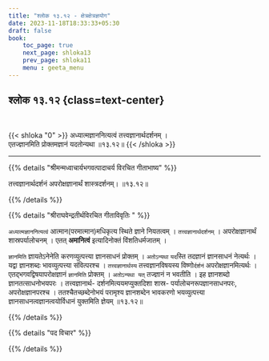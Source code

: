 ```yaml
---
title: "श्लोक १३.१२ - क्षेत्रक्षेत्रज्ञयोग"
date: 2023-11-18T18:33:33+05:30
draft: false
book:
    toc_page: true
    next_page: shloka13
    prev_page: shloka11
    menu : geeta_menu
---
```




## श्लोक १३.१२ {class=text-center}

<br/>

{{< shloka  "0"  >}}
अध्यात्मज्ञाननित्यत्वं तत्त्वज्ञानार्थदर्शनम् ।  
एतज्ज्ञानमिति प्रोक्तमज्ञानं यदतोन्यथा ॥१३.१२॥
{{< /shloka >}}

---


{{% details "श्रीमन्मध्वाचार्यभगवत्पादाचर्य विरचित  गीताभाष्य" %}}

तत्त्वज्ञानार्थदर्शनं अपरोक्षज्ञानार्थं शास्त्रदर्शनम्। ॥१३.१२॥

{{% /details %}}



{{% details "श्रीराघवेन्द्रतीर्थविरचित गीताविवृतिः " %}}

`अध्यात्मज्ञाननित्यत्वं` आत्मान(परमात्मान)मधिकृत्य स्थिते ज्ञाने
नियतत्वम्‌ । `तत्त्वज्ञानार्थदर्शनम्`‌ । अपरोक्षज्ञानार्थं 
शास्रपर्यालोचनम्‌ । एतत्‌
**अमानित्वं** इत्यादिनोक्तं विंशतिधर्मजातम्‌ ।   

`ज्ञानमिति` ज्ञायतेऽनेनेति करणव्युत्पत्त्या ज्ञानसाधनं 
प्रोक्तम्‌ । `अतोऽन्यथा` `यद`स्ति तदज्ञानं ज्ञानसाधनं
नेत्यर्थः ।    
यद्वा ज्ञानशब्दः भावव्युत्पत्त्या संवित्परश्च । 
`तत्त्वज्ञानार्थस्य` तत्त्वज्ञानविषयस्य विष्णो`र्दर्शनं` 
अपरोक्षज्ञानमित्यर्थः । एतद्भगवद्विषयापरोक्षज्ञानं `ज्ञानमिति` 
प्रोक्तम्‌ । `अतोऽन्यथा यत्‌` तज्ज्ञानं न भवतीति । 
इह ज्ञानशब्दो ज्ञानतत्साधनोभयपरः । 
तत्त्वज्ञानार्थ- दर्शनमित्ययमप्युक्तदिशा 
शास्र- पर्यालोचनरूपज्ञानसाधनपरः, अपरोक्षज्ञानपरश्च । 
ततश्चैतच्छब्देनोभयं परामृश्य ज्ञानशब्देन भावकरणो भयव्युत्पत्त्या 
ज्ञानसाधनत्वज्ञानत्वयोर्विधानं युक्तमिति ज्ञेयम्‌ ॥१३.१२॥

{{% /details %}}



{{% details "पद विचार" %}}


{{% /details %}}
